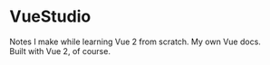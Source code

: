 # VueStudio
Notes I make while learning Vue 2 from scratch. My own Vue docs.   
Built with Vue 2, of course.